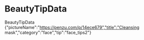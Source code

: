 # BeautyTipData
BeautyTipData {"pictureName":"https://penzu.com/p/14ece679","title":"Cleansing mask","category":"face","tip":"face_tips2"}
